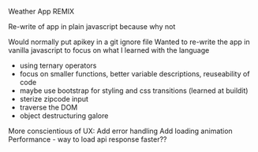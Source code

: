 Weather App REMIX

Re-write of app in plain javascript because why not

<!-- how to run / build / test your creation.
your thought process when creating the solution.
any tradeoffs you made.
anything you might implement with more time (features, fixes, technical debt corrections etc). -->

Would normally put apikey in a git ignore file
Wanted to re-write the app in vanilla javascript to focus on what I learned with the language
 - using ternary operators
 - focus on smaller functions, better variable descriptions, reuseability of code
 - maybe use bootstrap for styling and css transitions (learned at buildit)
 - sterize zipcode input
 - traverse the DOM
 - object destructuring galore 

More conscientious of UX:
 Add error handling
 Add loading animation
 Performance - way to load api response faster??